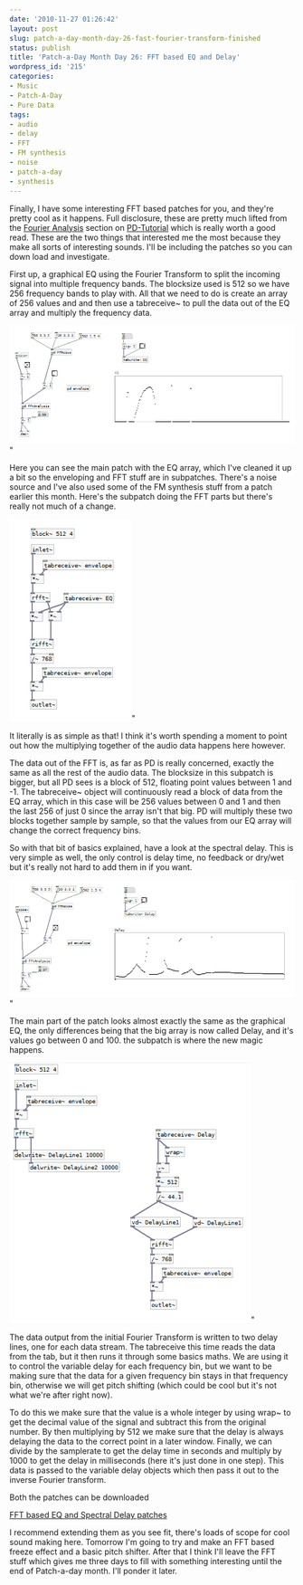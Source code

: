 ```yaml
---
date: '2010-11-27 01:26:42'
layout: post
slug: patch-a-day-month-day-26-fast-fourier-transform-finished
status: publish
title: 'Patch-a-Day Month Day 26: FFT based EQ and Delay'
wordpress_id: '215'
categories:
- Music
- Patch-A-Day
- Pure Data
tags:
- audio
- delay
- FFT
- FM synthesis
- noise
- patch-a-day
- synthesis
---
```


Finally, I have some interesting FFT based patches for you, and they're pretty cool as it happens. Full disclosure, these are pretty much lifted from the [Fourier Analysis](http://www.pd-tutorial.com/english/ch03s08.html) section on [PD-Tutorial](http://www.pd-tutorial.com) which is really worth a good read. These are the two things that interested me the most because they make all sorts of interesting sounds. I'll be including the patches so you can down load and investigate.

First up, a graphical EQ using the Fourier Transform to split the incoming signal into multiple frequency bands. The blocksize used is 512 so we have 256 frequency bands to play with. All that we need to do is create an array of 256 values and and then use a tabreceive~ to pull the data out of the EQ array and multiply the frequency data.

![A Fourier transform based Graphical EQ](/a/2010-11-27-patch-a-day-month-day-26-fast-fourier-transform-finished/26-FFTGraphicEQ.png)"

Here you can see the main patch with the EQ array, which I've cleaned it up a bit so the enveloping and FFT stuff are in subpatches. There's a noise source and I've also used some of the FM synthesis stuff from a patch earlier this month. Here's the subpatch doing the FFT parts but there's really not much of a change.

![FFT based Graphical EQ internals](/a/2010-11-27-patch-a-day-month-day-26-fast-fourier-transform-finished/26-FFTGraphicEQSubPatch.png)"

It literally is as simple as that! I think it's worth spending a moment to point out how the multiplying together of the audio data happens here however.

The data out of the FFT is, as far as PD is really concerned, exactly the same as all the rest of the audio data. The blocksize in this subpatch is bigger, but all PD sees is a block of 512, floating point values between 1 and -1. The tabreceive~ object will continuously read a block of data from the EQ array, which in this case will be 256 values between 0 and 1 and then the last 256 of just 0 since the array isn't that big. PD will multiply these two blocks together sample by sample, so that the values from our EQ array will change the correct frequency bins.

So with that bit of basics explained, have a look at the spectral delay. This is very simple as well, the only control is delay time, no feedback or dry/wet but it's really not hard to add them in if you want.

![FFT based Spectral Delay](/a/2010-11-27-patch-a-day-month-day-26-fast-fourier-transform-finished/26-FFTSpectralDelay.png)"

The main part of the patch looks almost exactly the same as the graphical EQ, the only differences being that the big array is now called Delay, and it's values go between 0 and 100. the subpatch is where the new magic happens.

![FFT based Spectral Delay internals](/a/2010-11-27-patch-a-day-month-day-26-fast-fourier-transform-finished/26-FFTSpectralDelaySubPatch.png)"

The data output from the initial Fourier Transform is written to two delay lines, one for each data stream. The tabreceive this time reads the data from the tab, but it then runs it through some basics maths. We are using it to control the variable delay for each frequency bin, but we want to be making sure that the data for a given frequency bin stays in that frequency bin, otherwise we will get pitch shifting (which could be cool but it's not what we're after right now).

To do this we make sure that the value is a whole integer by using wrap~ to get the decimal value of the signal and subtract this from the original number. By then multiplying by 512 we make sure that the delay is always delaying the data to the correct point in a later window. Finally, we can divide by the samplerate to get the delay time in seconds and multiply by 1000 to get the delay in milliseconds (here it's just done in one step). This data is passed to the variable delay objects which then pass it out to the inverse Fourier transform.

Both the patches can be downloaded

[FFT based EQ and Spectral Delay patches](/a/2010-11-27-patch-a-day-month-day-26-fast-fourier-transform-finished/26-FFTEQandDelay.zip)

I recommend extending them as you see fit, there's loads of scope for cool sound making here. Tomorrow I'm going to try and make an FFT based freeze effect and a basic pitch shifter. After that I think I'll leave the FFT stuff which gives me three days to fill with something interesting until the end of Patch-a-day month. I'll ponder it later.
